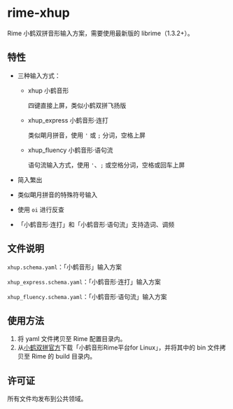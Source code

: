 # rime-xhup
Rime 小鹤双拼音形输入方案，需要使用最新版的 librime（1.3.2+）。

## 特性

- 三种输入方式：

  - xhup 小鹤音形

    四键直接上屏，类似小鹤双拼飞扬版

  - xhup\_express 小鹤音形·连打

    类似朙月拼音，使用 `'` 或 `;` 分词，空格上屏

  - xhup\_fluency 小鹤音形·语句流

    语句流输入方式，使用 `'`、`;` 或空格分词，空格或回车上屏

- 简入繁出

- 类似朙月拼音的特殊符号输入

- 使用 `oi` 进行反查

- 「小鹤音形·连打」和「小鹤音形·语句流」支持造词、调频

## 文件说明

`xhup.schema.yaml`：「小鹤音形」输入方案

`xhup_express.schema.yaml`：「小鹤音形·连打」输入方案

`xhup_fluency.schema.yaml`：「小鹤音形·语句流」输入方案

## 使用方法

1. 将 yaml 文件拷贝至 Rime 配置目录内。
2. 从[小鹤双拼官方](http://flypy.ys168.com/)下载「小鹤音形Rime平台for Linux」，并将其中的 bin 文件拷贝至 Rime 的 build 目录内。

## 许可证

所有文件均发布到公共领域。
